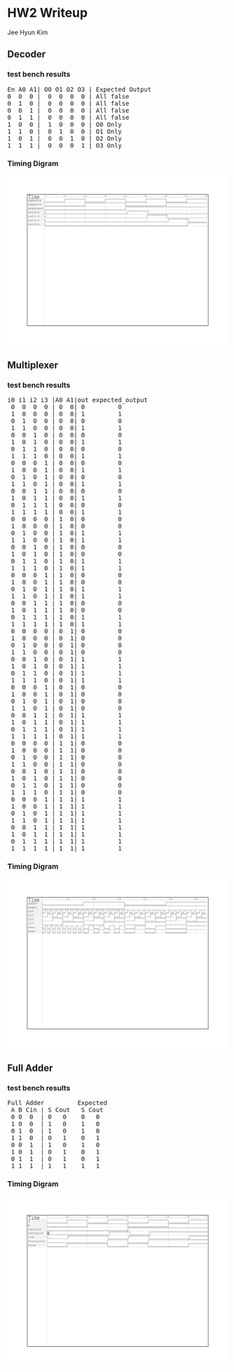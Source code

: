 # HW2 Writeup
Jee Hyun Kim


## Decoder
### test bench results
<pre>
En A0 A1| O0 O1 O2 O3 | Expected Output
0  0  0 |  0  0  0  0 | All false
0  1  0 |  0  0  0  0 | All false
0  0  1 |  0  0  0  0 | All false
0  1  1 |  0  0  0  0 | All false
1  0  0 |  1  0  0  0 | O0 Only
1  1  0 |  0  1  0  0 | O1 Only
1  0  1 |  0  0  1  0 | O2 Only
1  1  1 |  0  0  0  1 | O3 Only
</pre>
### Timing Digram
![Timing Diagram1](decoder_timingdiagram.png)



## Multiplexer
### test bench results
<pre>
i0 i1 i2 i3 |A0 A1|out expected_output
 0  0  0  0 | 0  0| 0         0
 1  0  0  0 | 0  0| 1         1
 0  1  0  0 | 0  0| 0         0
 1  1  0  0 | 0  0| 1         1
 0  0  1  0 | 0  0| 0         0
 1  0  1  0 | 0  0| 1         1
 0  1  1  0 | 0  0| 0         0
 1  1  1  0 | 0  0| 1         1
 0  0  0  1 | 0  0| 0         0
 1  0  0  1 | 0  0| 1         1
 0  1  0  1 | 0  0| 0         0
 1  1  0  1 | 0  0| 1         1
 0  0  1  1 | 0  0| 0         0
 1  0  1  1 | 0  0| 1         1
 0  1  1  1 | 0  0| 0         0
 1  1  1  1 | 0  0| 1         1
 0  0  0  0 | 1  0| 0         0
 1  0  0  0 | 1  0| 0         0
 0  1  0  0 | 1  0| 1         1
 1  1  0  0 | 1  0| 1         1
 0  0  1  0 | 1  0| 0         0
 1  0  1  0 | 1  0| 0         0
 0  1  1  0 | 1  0| 1         1
 1  1  1  0 | 1  0| 1         1
 0  0  0  1 | 1  0| 0         0
 1  0  0  1 | 1  0| 0         0
 0  1  0  1 | 1  0| 1         1
 1  1  0  1 | 1  0| 1         1
 0  0  1  1 | 1  0| 0         0
 1  0  1  1 | 1  0| 0         0
 0  1  1  1 | 1  0| 1         1
 1  1  1  1 | 1  0| 1         1
 0  0  0  0 | 0  1| 0         0
 1  0  0  0 | 0  1| 0         0
 0  1  0  0 | 0  1| 0         0
 1  1  0  0 | 0  1| 0         0
 0  0  1  0 | 0  1| 1         1
 1  0  1  0 | 0  1| 1         1
 0  1  1  0 | 0  1| 1         1
 1  1  1  0 | 0  1| 1         1
 0  0  0  1 | 0  1| 0         0
 1  0  0  1 | 0  1| 0         0
 0  1  0  1 | 0  1| 0         0
 1  1  0  1 | 0  1| 0         0
 0  0  1  1 | 0  1| 1         1
 1  0  1  1 | 0  1| 1         1
 0  1  1  1 | 0  1| 1         1
 1  1  1  1 | 0  1| 1         1
 0  0  0  0 | 1  1| 0         0
 1  0  0  0 | 1  1| 0         0
 0  1  0  0 | 1  1| 0         0
 1  1  0  0 | 1  1| 0         0
 0  0  1  0 | 1  1| 0         0
 1  0  1  0 | 1  1| 0         0
 0  1  1  0 | 1  1| 0         0
 1  1  1  0 | 1  1| 0         0
 0  0  0  1 | 1  1| 1         1
 1  0  0  1 | 1  1| 1         1
 0  1  0  1 | 1  1| 1         1
 1  1  0  1 | 1  1| 1         1
 0  0  1  1 | 1  1| 1         1
 1  0  1  1 | 1  1| 1         1
 0  1  1  1 | 1  1| 1         1
 1  1  1  1 | 1  1| 1         1
</pre>
### Timing Digram
![Timing Diagram2](multiplexer_timingdiagram.png)



## Full Adder
### test bench results
<pre>
Full Adder         Expected
 A B Cin | S Cout   S Cout
 0 0  0  | 0   0    0   0
 1 0  0  | 1   0    1   0
 0 1  0  | 1   0    1   0
 1 1  0  | 0   1    0   1
 0 0  1  | 1   0    1   0
 1 0  1  | 0   1    0   1
 0 1  1  | 0   1    0   1
 1 1  1  | 1   1    1   1
</pre>
### Timing Digram
![Timing Diagram3](fulladder_timingdiagram.png)